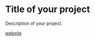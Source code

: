# Title of your project

Description of your project.

[website](https://u240345.gluwebsite.nl/web/Promote/)